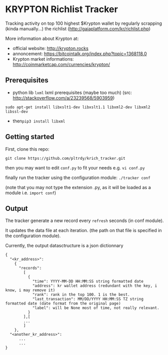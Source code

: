 # KRYPTON Richlist Tracker
Tracking activity on top 100 highest $Krypton wallet by regularly scrapping (kinda manually...) the richlist (http://gaiaplatform.com/kr/richlist.php)

More information about Krypton at: 
* official website: http://krypton.rocks
* annoncement: https://bitcointalk.org/index.php?topic=1368118.0
* Krypton market informations: http://coinmarketcap.com/currencies/krypton/

## Prerequisites
* python lib `lxml`
lxml prerequisites (maybe too much) (src: http://stackoverflow.com/a/23239568/5903959)

`sudo apt-get install libxslt1-dev libxslt1.1 libxml2-dev libxml2 libssl-dev`

* then`pip3 install libxml`


## Getting started
First, clone this repo:

`git clone https://github.com/pltrdy/krich_tracker.git`

then you may want to edit `conf.py` to fit your needs 
e.g. `vi conf.py`

finally run the tracker using the configuration module:
`./tracker conf`

(note that you may not type the extension .py, as it will be loaded as a module i.e. `import conf`)

## Output
The tracker generate a new record every `refresh` seconds (in conf module). 

It updates the data file at each iteration. (the path on that file is specified in the configuration module).

Currently, the output datasctructure is a json dictionnary

```
{
  "<kr_address>":
    {
      "records": 
        [
          {
            "time": YYYY-MM-DD HH:MM:SS string formatted date
            "address": kr wallet address (redundant with the key, i know, i may remove it)
            "rank": rank in the top 100. 1 is the best.
            "last_transaction": MM/DD/YYYY HH:MM:SS TZ string formatted date (date format from the original page)
            "label": will be None most of time, not really relevant.
          }
        ],[
        ...
        ]
    },
  "<another_kr_address>":
      ...
      ...
}

```
